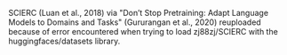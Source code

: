 SCIERC (Luan et al., 2018) via "Don’t Stop Pretraining: Adapt Language Models to Domains and Tasks" (Gururangan et al., 2020) reuploaded because of error encountered when trying to load zj88zj/SCIERC with the huggingfaces/datasets library. 
